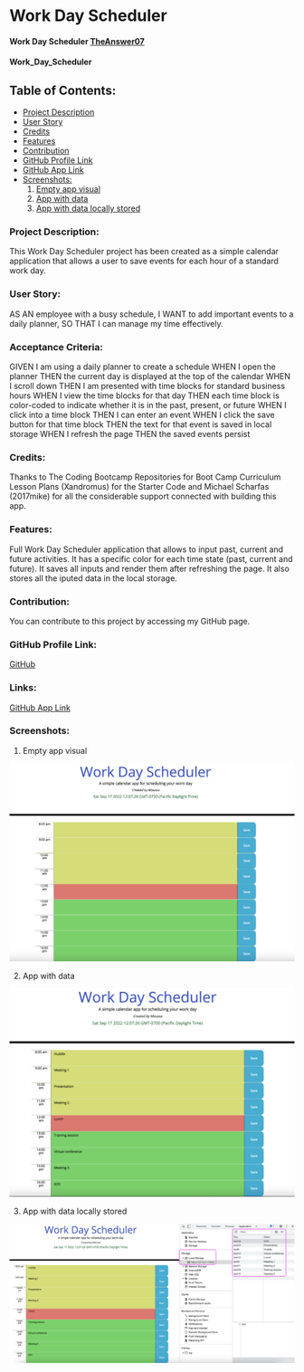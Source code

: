 # Work Day Scheduler


#### Work Day Scheduler  [TheAnswer07](https://github.com/TheAnswer07)

#### Work_Day_Scheduler

## Table of Contents:
* [Project Description](#project-description)
* [User Story](#username)
* [Credits](#credits)
* [Features](#features)
* [Contribution](#contribution)
* [GitHub Profile Link](#github-profile)
* [GitHub App Link](#links)
* [Screenshots:](#screenshots)
    1. [Empty app visual](#Empty-app-visual)
    2. [App with data](#App-with-data)
    3. [App with data locally stored](#App-with-data-locally-stored)



### Project Description:
This Work Day Scheduler project has been created as a simple calendar application that allows a user to save events for each hour of a standard work day. 

### User Story:

AS AN employee with a busy schedule, I WANT to add important events to a daily planner, SO THAT I can manage my time effectively.

### Acceptance Criteria:

GIVEN I am using a daily planner to create a schedule
WHEN I open the planner
THEN the current day is displayed at the top of the calendar
WHEN I scroll down
THEN I am presented with time blocks for standard business hours
WHEN I view the time blocks for that day
THEN each time block is color-coded to indicate whether it is in the past, present, or future
WHEN I click into a time block
THEN I can enter an event
WHEN I click the save button for that time block
THEN the text for that event is saved in local storage
WHEN I refresh the page
THEN the saved events persist

### Credits:
Thanks to The Coding Bootcamp Repositories for Boot Camp Curriculum Lesson Plans (Xandromus) for the Starter Code 
and Michael Scharfas (2017mike) for all the considerable support connected with building this app.

### Features:
Full Work Day Scheduler application that allows to input past, current and future activities. 
It has a specific color for each time state (past, current and future).
It saves all inputs and render them after refreshing the page.
It also stores all the iputed data in the local storage.

### Contribution:
You can contribute to this project by accessing my GitHub page.

### GitHub Profile Link:
[GitHub](https://github.com/TheAnswer07)

### Links:
[GitHub App Link](https://theanswer07.github.io/Work_Day_Scheduler/)

### Screenshots:

1. Empty app visual

![Empty app visual](/Dev/screenshots/Empty%20app%20visual.png "Empty app visual")

2. App with data

![App with data](/Dev/screenshots/App%20with%20data.png "App with data")

3. App with data locally stored

![App with data locally stored](/Dev/screenshots/App%20with%20data%20locally%20stored.png "App with data locally stored")


